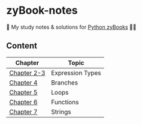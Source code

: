 # zyBook-notes

📝 My study notes & solutions for [Python zyBooks](0learn.zybooks.com) 👩‍💻

## Content

| Chapter | Topic |
|---------|--------|
| [Chapter 2-3](https://github.com/natalieng348/zyBook-notes/tree/main/02-03.%20Expression%20Types) | Expression Types |
| [Chapter 4](https://github.com/natalieng348/zyBook-notes/tree/main/04.%20Branches) | Branches |
| [Chapter 5](https://github.com/natalieng348/zyBook-notes/tree/main/05.%20Loops) | Loops |
| [Chapter 6](https://github.com/natalieng348/Python-Study-Notes/tree/main/06.%20Functions) | Functions |
| [Chapter 7](https://github.com/natalieng348/Python-Study-Notes/tree/main/07.%20Strings) | Strings |
